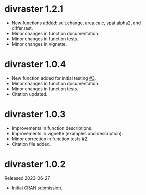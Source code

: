 # divraster 1.2.1

* New functions added: suit.change, area.calc, spat.alpha2, and differ.rast.
* Minor changes in function documentation.
* Minor changes in function tests.
* Minor changes in vignette.

# divraster 1.0.4

* New function added for initial testing [#3](https://github.com/flaviomoc/divraster/issues/3).
* Minor changes in function documentation.
* Minor changes in function tests.
* Citation updated.

# divraster 1.0.3

* Improvements in function descriptions.
* Improvements in vignette (examples and description).
* Minor correction in function tests [#2](https://github.com/flaviomoc/divraster/issues/2).
* Citation file added.

# divraster 1.0.2

Released 2023-06-27

* Initial CRAN submission.
